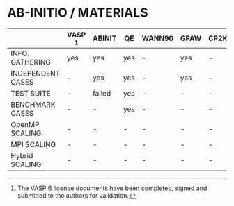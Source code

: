 # AB-INITIO / MATERIALS

|                     |VASP [^1]| ABINIT | QE  | WANN90 | GPAW | CP2K | NWChem |
|---------------------|---------|--------|-----|--------|------|------|--------|
|   INFO. GATHERING   | yes     | yes    | yes |    -   | yes  |   -  |   -    |
|  INDEPENDENT CASES  |  -      | yes    | yes |    -   | yes  |   -  |   -    |
|      TEST SUITE     |  -      | failed | yes |    -   |   -  |   -  |   -    |
|   BENCHMARK CASES   |  -      |   -    | yes |    -   |   -  |   -  |   -    |
|    OpenMP SCALING   |  -      |   -    | -   |    -   |   -  |   -  |   -    |
|      MPI SCALING    |  -      |   -    | -   |    -   |   -  |   -  |   -    |
|    Hybrid SCALING   |  -      |   -    | -   |    -   |   -  |   -  |   -    |

[^1]: The VASP 6 licence documents have been completed, signed and submitted to the authors for validation.

